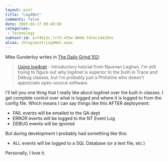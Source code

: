 ```yaml
---
layout: post
title: "Log4Net"
comments: false
date: 2003-06-17 09:40:00
categories:
 - Technology
subtext-id: acf4613c-fc7d-47be-8066-f4fec1442b5e
alias: /blog/post/Log4Net.aspx
---
```



Mike Gunderloy writes in [The Daily Grind 102](http://www.larkware.com/Articles/TheDailyGrind102.html):

> [Using log4net](http://www.ondotnet.com/pub/a/dotnet/2003/06/16/log4net.html) - Introductory tutorial from Nauman Leghari. I'm still trying to figure out why log4net is superior to the built-in Trace and Debug classes, but I'm probably just a Philistine who doesn't appreciate open-source software. 

I'll tell you one thing that I really like about log4net over the built in classes. I get complete control over what is logged and where it is logged to from the config file. Which means I can say things like this AFTER deployment:

  * FAIL events will be emailed to the QA dept
  * ERROR events will be logged to the NT Event Log
  * DEBUG events will be ignored

But during development I probably had something like this:

  * ALL events will be logged to a SQL Database (or a text file, etc.)

Personally, I love it.
